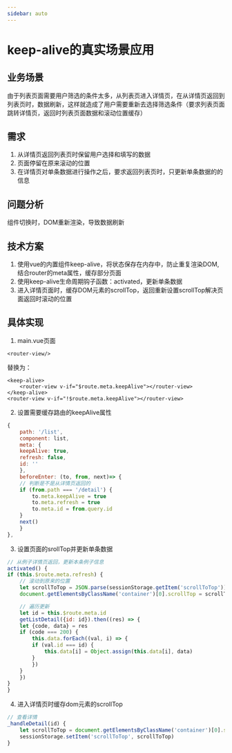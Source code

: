 ```yaml
---
sidebar: auto
---
```


# keep-alive的真实场景应用

## 业务场景

由于列表页面需要用户筛选的条件太多，从列表页进入详情页，在从详情页返回到列表页时，数据刷新，这样就造成了用户需要重新去选择筛选条件（要求列表页面跳转详情页，返回时列表页面数据和滚动位置缓存）

## 需求

1. 从详情页返回列表页时保留用户选择和填写的数据
2. 页面停留在原来滚动的位置
3. 在详情页对单条数据进行操作之后，要求返回列表页时，只更新单条数据的的信息

## 问题分析

组件切换时，DOM重新渲染，导致数据刷新

## 技术方案

1. 使用vue的内置组件keep-alive，将状态保存在内存中，防止重复渲染DOM,结合router的meta属性，缓存部分页面
2. 使用keep-alive生命周期钩子函数：activated，更新单条数据
3. 进入详情页面时，缓存DOM元素的scrollTop，返回重新设置scrollTop解决页面返回时滚动的位置

## 具体实现

1. main.vue页面

```vue
<router-view/>
```

替换为：

```vue
<keep-alive>
    <router-view v-if="$route.meta.keepAlive"></router-view>
</keep-alive>
<router-view v-if="!$route.meta.keepAlive"></router-view>
```

2. 设置需要缓存路由的keepAlive属性

```js
{
    path: '/list',
    component: list,
    meta: {
    keepAlive: true,
    refresh: false,
    id: ''
    },
    beforeEnter: (to, from, next)=> {
    // 判断是不是从详情页返回的
    if (from.path === '/detail') {
        to.meta.keepAlive = true
        to.meta.refresh = true
        to.meta.id = from.query.id
    }
    next()
    }
},
```

3. 设置页面的srollTop并更新单条数据

```js
// 从例子详情页返回，更新本条例子信息
activated() {
if (this.$route.meta.refresh) {
    // 滚动到原来的位置
    let scrollToTop = JSON.parse(sessionStorage.getItem('scrollToTop'))
    document.getElementsByClassName('container')[0].scrollTop = scrollToTop

    // 遍历更新
    let id = this.$route.meta.id
    getListDetail({id: id}).then((res) => {
    let {code, data} = res
    if (code === 200) {
        this.data.forEach((val, i) => {
        if (val.id === id) {
            this.data[i] = Object.assign(this.data[i], data)
        }
        })
    }
    })
}
}
```
4. 进入详情页时缓存dom元素的scrollTop
```js
// 查看详情
_handleDetail(id) {
    let scrollToTop = document.getElementsByClassName('container')[0].scrollTop
    sessionStorage.setItem('scrollToTop', scrollToTop)
}
```
